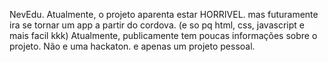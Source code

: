 NevEdu. Atualmente, o projeto aparenta estar HORRIVEL. mas futuramente ira se tornar um app a partir do cordova. (e so pq html, css, javascript e mais facil kkk) 
Atualmente, publicamente tem poucas informações sobre o projeto. Não e uma hackaton. e apenas um projeto pessoal.
